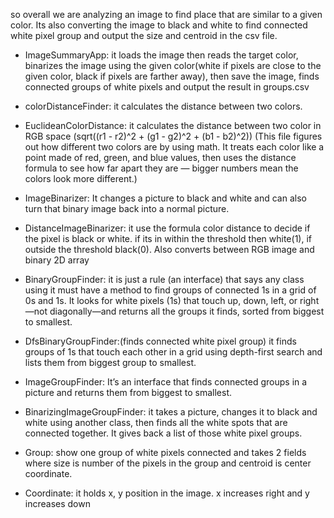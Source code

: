 so overall we are analyzing an image to find place that are similar to a given color. Its also converting the image to black and white to find connected white pixel group and output the size and centroid in the csv file.

- ImageSummaryApp: it loads the image then reads the target color, binarizes the image using the given color(white if pixels are close to the given color, black if pixels are farther away), then save the image, finds connected groups of white pixels and output the result in groups.csv

- colorDistanceFinder: it calculates the distance between two colors.

- EuclideanColorDistance: it calculates the distance between two color in RGB space (sqrt((r1 - r2)^2 + (g1 - g2)^2 + (b1 - b2)^2))
 (This file figures out how different two colors are by using math. It treats each color like a point made of red, green, and blue values, then uses the distance formula to see how far apart they are — bigger numbers mean the colors look more different.)

- ImageBinarizer: It changes a picture to black and white and can also turn that binary image back into a normal picture.

-  DistanceImageBinarizer: it use the formula color distance to decide if the pixel is black or white. if its in within the threshold then white(1), if outside the threshold black(0). Also converts between RGB image and binary 2D array

- BinaryGroupFinder: it is just a rule (an interface) that says any class using it must have a method to find groups of connected 1s in a grid of 0s and 1s. It looks for white pixels (1s) that touch up, down, left, or right—not diagonally—and returns all the groups it finds, sorted from biggest to smallest.

- DfsBinaryGroupFinder:(finds connected white pixel group) it finds groups of 1s that touch each other in a grid using depth-first search and lists them from biggest group to smallest.

- ImageGroupFinder: It’s an interface that finds connected groups in a picture and returns them from biggest to smallest.


- BinarizingImageGroupFinder: it takes a picture, changes it to black and white using another class, then finds all the white spots that are connected together. It gives back a list of those white pixel groups.


- Group: show one group of white pixels connected and takes 2 fields where size is number of the pixels in the group and centroid is center coordinate. 

- Coordinate: it holds x, y position in the image. x increases right and y increases down



















